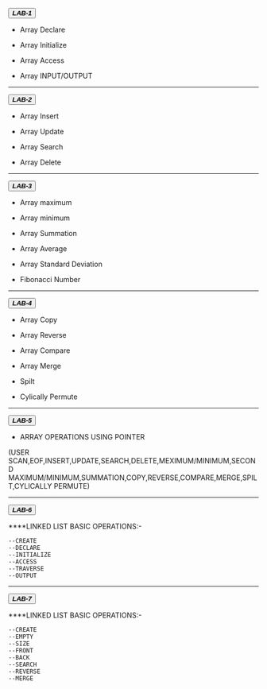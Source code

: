  <button class="button-save large">_**LAB-1**_</button>

  - Array Declare 

  - Array Initialize

  - Array Access

  - Array INPUT/OUTPUT

---
 
 <button class="button-save large">_**LAB-2**_</button>

  - Array Insert

  - Array Update

  - Array Search

  - Array Delete

---

 <button class="button-save large">_**LAB-3**_</button>


 - Array maximum

 - Array minimum

 - Array Summation

 - Array Average

 - Array Standard Deviation

 - Fibonacci Number

---

 <button class="button-save large">_**LAB-4**_</button>


 - Array Copy

 - Array Reverse

 - Array Compare

 - Array Merge

 - Spilt

 - Cylically Permute

---

 <button class="button-save large">_**LAB-5**_</button>


  - ARRAY OPERATIONS USING POINTER

 (USER SCAN,EOF,INSERT,UPDATE,SEARCH,DELETE,MEXIMUM/MINIMUM,SECOND MAXIMUM/MINIMUM,SUMMATION,COPY,REVERSE,COMPARE,MERGE,SPILT,CYLICALLY PERMUTE)

---
 <button class="button-save large">_**LAB-6**_</button>
 
****LINKED LIST BASIC OPERATIONS:-

    --CREATE
    --DECLARE
    --INITIALIZE
    --ACCESS
    --TRAVERSE
    --OUTPUT

---
 <button class="button-save large">_***LAB-7***_</button>

****LINKED LIST BASIC OPERATIONS:-
 
    --CREATE
    --EMPTY
    --SIZE
    --FRONT
    --BACK
    --SEARCH
    --REVERSE
    --MERGE
 
 
 

